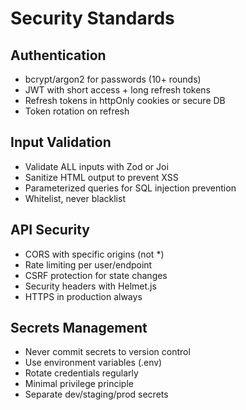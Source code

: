 # Security Standards

## Authentication

- bcrypt/argon2 for passwords (10+ rounds)
- JWT with short access + long refresh tokens
- Refresh tokens in httpOnly cookies or secure DB
- Token rotation on refresh

## Input Validation

- Validate ALL inputs with Zod or Joi
- Sanitize HTML output to prevent XSS
- Parameterized queries for SQL injection prevention
- Whitelist, never blacklist

## API Security

- CORS with specific origins (not *)
- Rate limiting per user/endpoint
- CSRF protection for state changes
- Security headers with Helmet.js
- HTTPS in production always

## Secrets Management

- Never commit secrets to version control
- Use environment variables (.env)
- Rotate credentials regularly
- Minimal privilege principle
- Separate dev/staging/prod secrets